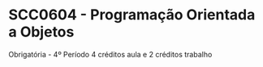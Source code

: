 # SCC0604 - Programação Orientada a Objetos
Obrigatória - 4º Período
4 créditos aula e 2 créditos trabalho
